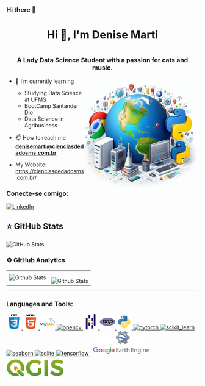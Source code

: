 ### Hi there 👋

# <h1 align="center">Hi 👋, I'm Denise Marti</h1>
# <h3 align="center">A Lady Data Science Student with a passion for cats and music.</h3>
<img src="https://github.com/djeannie29/djeannie29/blob/main/OIG2.9bVwKIeojTixE.jpeg" alt="ilustração de um computador" min-width="400px" max-width="300px" width="300px" align="right">

- 🌱 I’m currently learning 
     - Studying Data Science at UFMS
     - BootCamp Santander Dio
     - Data Science in Agribusiness

- 📫 How to reach me **denisemarti@cienciasdedadosms.com.br**
- My Website: https://cienciasdedadosms.com.br/

<h3 align="left">Conecte-se comigo:</h3>
<a href="https://www.linkedin.com/in/denise-marti">
    <img src="https://img.shields.io/badge/LinkedIn-0077B5?style=for-the-badge&logo=linkedin&logoColor=white" alt="LinkedIn">
</a>



## ⭐ GitHub Stats

![GitHub Stats](https://github-readme-stats.vercel.app/api?username=djeannie29&show_icons=true)

### ⚙️ GitHub Analytics

<table>
  <tr>
    <td>
      <img
        align="left"
        src="https://github-readme-stats.vercel.app/api/top-langs/?username=djeannie29&theme=dark&hide_border=false&include_all_commits=true&count_private=true&layout=compact"
        alt="Github Stats"
      />
    </td>
    <td>
      <br />
      <img
        align="left"
        src="https://github-readme-streak-stats.herokuapp.com/?user=djeannie29&theme=dark&hide_border=false"
        alt="Github Stats"
      />
    </td>
  </tr>
</table>

--- 

<p></p>
<h3 align="left">Languages and Tools:</h3>
<p align="left">
<a href="https://www.w3schools.com/css/" target="_blank" rel="noopener noreferrer"> <img src="https://raw.githubusercontent.com/devicons/devicon/master/icons/css3/css3-original-wordmark.svg" alt="css3" width="40" height="40"/> </a>
<a href="https://www.w3.org/html/" target="_blank" rel="noopener noreferrer"> <img src="https://raw.githubusercontent.com/devicons/devicon/master/icons/html5/html5-original-wordmark.svg" alt="html5" width="40" height="40"/> </a>
<a href="https://www.mysql.com/" target="_blank" rel="noopener noreferrer"> <img src="https://raw.githubusercontent.com/devicons/devicon/master/icons/mysql/mysql-original-wordmark.svg" alt="mysql" width="40" height="40"/> </a>
<a href="https://opencv.org/" target="_blank" rel="noopener noreferrer"> <img src="https://www.vectorlogo.zone/logos/opencv/opencv-icon.svg" alt="opencv" width="40" height="40"/> </a>
<a href="https://pandas.pydata.org/" target="_blank" rel="noopener noreferrer"> <img src="https://raw.githubusercontent.com/devicons/devicon/2ae2a900d2f041da66e950e4d48052658d850630/icons/pandas/pandas-original.svg" alt="pandas" width="40" height="40"/> </a>
<a href="https://www.php.net" target="_blank" rel="noopener noreferrer"> <img src="https://raw.githubusercontent.com/devicons/devicon/master/icons/php/php-original.svg" alt="php" width="40" height="40"/> </a>
<a href="https://www.python.org" target="_blank" rel="noopener noreferrer"> <img src="https://raw.githubusercontent.com/devicons/devicon/master/icons/python/python-original.svg" alt="python" width="40" height="40"/> </a>
<a href="https://pytorch.org/" target="_blank" rel="noopener noreferrer"> <img src="https://www.vectorlogo.zone/logos/pytorch/pytorch-icon.svg" alt="pytorch" width="40" height="40"/> </a>
<a href="https://scikit-learn.org/" target="_blank" rel="noopener noreferrer"> <img src="https://upload.wikimedia.org/wikipedia/commons/0/05/Scikit_learn_logo_small.svg" alt="scikit_learn" width="40" height="40"/> </a>
<a href="https://seaborn.pydata.org/" target="_blank" rel="noopener noreferrer"> <img src="https://seaborn.pydata.org/_images/logo-mark-lightbg.svg" alt="seaborn" width="40" height="40"/> </a>
<a href="https://www.sqlite.org/" target="_blank" rel="noopener noreferrer"> <img src="https://www.vectorlogo.zone/logos/sqlite/sqlite-icon.svg" alt="sqlite" width="40" height="40"/> </a>
<a href="https://www.tensorflow.org" target="_blank" rel="noopener noreferrer"> <img src="https://www.vectorlogo.zone/logos/tensorflow/tensorflow-icon.svg" alt="tensorflow" width="40" height="40"/> </a>
<a href="https://earthengine.google.com/" target="_blank" rel="noopener noreferrer"> <img src="https://github.com/djeannie29/djeannie29/blob/main/google_earth_engine.jpeg" alt="Google Earth Engine"/> </a>
<a href="https://qgis.org/en/site/about/index.html" target="_blank" rel="noopener noreferrer"> <img src="https://github.com/djeannie29/djeannie29/blob/main/qgis.png" alt="QGis"/> </a>
</p>

